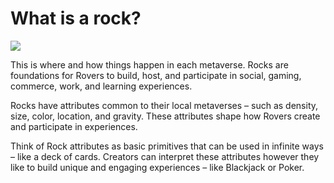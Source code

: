 # What is a rock?

![](https://lh3.googleusercontent.com/42lur9OD1XC1w9wxOX2s5irtRdxbDYdIPIEfVDeAxaBOcoEjPu-id4ESCg3ThfqdCsWQXX2lNocgvSOvMbBGguEJGe\_RRWAi8c2L6QBcTn\_cYYkv3HySjPitCIzT0nSymgk5N71G)

This is where and how things happen in each metaverse. Rocks are foundations for Rovers to build, host, and participate in social, gaming, commerce, work, and learning experiences.

Rocks have attributes common to their local metaverses – such as density, size, color, location, and gravity. These attributes shape how Rovers create and participate in experiences.

Think of Rock attributes as basic primitives that can be used in infinite ways – like a deck of cards. Creators can interpret these attributes however they like to build unique and engaging experiences – like Blackjack or Poker.
